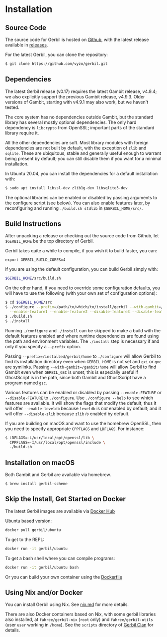 # Installation

## Source Code
The source code for Gerbil is hosted on [Github](https://github.com/vyzo/gerbil),
with the latest release available in [releases](https://github.com/vyzo/gerbil/releases).

For the latest Gerbil, you can clone the repository:
```bash
$ git clone https://github.com/vyzo/gerbil.git
```

## Dependencies

The latest Gerbil release (v0.17) requires the latest Gambit release, v4.9.4;
we also explicitly support the previous Gambit release, v4.9.3.
Older versions of Gambit, starting with v4.9.1 may also work, but we haven't tested.

The core system has no dependencies outside Gambit, but the standard
library has several mostly optional dependencies. The only hard dependency
is `libcrypto` from OpenSSL; important parts of the standard library
require it.

All the other dependencies are soft.
Most library modules with foreign dependencies are not built by default,
with the exception of `zlib` and `sqlite`. These are ubiquitous, stable
and generally useful enough to warrant being present by default;
you can still disable them if you want for a minimal installation.

In Ubuntu 20.04, you can install the dependencies for a default installation with:

```bash
$ sudo apt install libssl-dev zlib1g-dev libsqlite3-dev
```

The optional libraries can be enabled or disabled by passing arguments
to the configure script (see below).  You can also enable features
later, by reconfiguring and running `./build.sh stdlib` in
`$GERBIL_HOME/src/`.


## Build Instructions
After unpacking a release or checking out the source code from Github, let
`$GERBIL_HOME` be the top directory of Gerbil.

Gerbil takes quite a while to compile, if you wish it to build faster, you can:
```
export GERBIL_BUILD_CORES=4
```

If you are using the default configuration, you can build Gerbil simply with:
```bash
$GERBIL_HOME/src/build.sh
```

On the other hand, if you need to override some configuration defaults,
you will have to use the following (with your own set of configuration options):
```bash
$ cd $GERBIL_HOME/src
$ ./configure --prefix=/path/to/which/to/install/gerbil --with-gambit=/path/to/installed/gambit \
  --enable-feature1 --enable-feature2 --disable-feature3 --disable-feature4 --enable-feature5
$ ./build.sh
$ ./install
```

Running `./configure` and `./install` can be skipped
to make a build with the default features enabled and
where runtime dependencies are found using the path and environment variables.
The `./install` step is necessary if and only if you specify a `--prefix` option.

Passing `--prefix=/installed/gerbil/home` to `./configure`
will allow Gerbil to find its installation directory
even when `GERBIL_HOME` is not set and `gxi` or `gxc` are symlinks.
Passing `--with-gambit=/gambit/home` will allow Gerbil to find Gambit even
when `GERBIL_GSC` is unset; this is especially useful if GhostScript is in the
path, since both Gambit and GhostScript have a program named `gsc`.

Various features can be enabled or disabled by passing `--enable-FEATURE` or
`--disable-FEATURE` to `./configure`.  Use `./configure --help` to see which
features are available. It will show the flags that modify the default; thus
it will offer `--enable-leveldb` because `leveldb` is *not* enabled by default;
and it will offer `--disable-zlib` because `zlib` *is* enabled by default.

If you are building on macOS and want to use the homebrew OpenSSL,
then you need to specify appropriate `CPPFLAGS` and `LDFLAGS`.
For instance:
```bash
$ LDFLAGS=-L/usr/local/opt/openssl/lib \
  CPPFLAGS=-I/usr/local/opt/openssl/include \
  ./build.sh
```

## Installation on macOS
Both Gambit and Gerbil are available via homebrew.
```
$ brew install gerbil-scheme
```

## Skip the Install, Get Started on Docker

The latest Gerbil images are available via [Docker Hub](https://hub.docker.com/u/gerbil)

Ubuntu based version:
```bash
docker pull gerbil/ubuntu
```

To get to the REPL:
```bash
docker run -it gerbil/ubuntu
```

To get a bash shell where you can compile programs:
```bash
docker run -it gerbil/ubuntu bash
```

Or you can build your own container using the [Dockerfile](https://github.com/vyzo/gerbil/blob/master/Dockerfile)

## Using Nix and/or Docker

You can install Gerbil using Nix. See [nix.md](nix.md) for more details.

There are also Docker containers based on Nix, with some gerbil libraries also installed,
at `fahree/gerbil-nix` (`root` only) and `fahree/gerbil-utils` (user `user` working in `/home`).
See the `scripts` directory of [Gerbil Clan](https://github.com/fare/gerbil-utils) for details.

